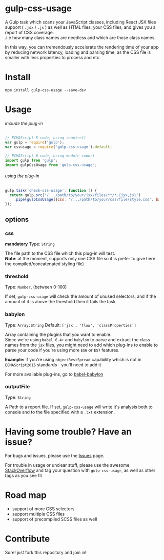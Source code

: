 # gulp-css-usage

A Gulp task which scans your JavaScript classes, including React JSX files support ( `.jsx` / `.js`  ) as well as HTML files, your CSS files, and gives you a report of CSS coverage.<br>
.i.e how many class names are needless and which are those class names.

In this way, you can tremendously accelerate the rendering time of your app by reducing network latency, loading and parsing time,
as the CSS file is smaller with less properties to process and etc.


# Install
```
npm install gulp-css-usage --save-dev
```

# Usage
###### include the plug-in
```javascript
// ECMAScript 5 code, using require()
var gulp = require('gulp');
var cssusage = require('gulp-css-usage').default;
```
```javascript
// ECMAScript 6 code, using module import
import gulp from 'gulp';
import gulpCssUsage from 'gulp-css-usage';
```
###### using the plug-in
```javascript
gulp.task('check-css-usage', function () {
  return gulp.src('/.../path/to/your/jsx/files/**/*.{jsx,js}')
    .pipe(gulpCssUsage({css: '/.../path/to/your/css/file/style.css', babylon:[]}));
});
```
## options
### css
**mandatory** Type: `String`

The file path to the CSS file which this plug-in will test.<br>
**Note:** at the moment, supports only one CSS file so it is prefer to give here the compiled/concatenated styling file)

### threshold
Type: `Number`, (between 0-100)

If set, `gulp-css-usage` will check the amount of unused selectors, and if the amount of it is above the threshold then it fails the task.


### babylon
Type: `Array:String` Default: `['jsx', 'flow', 'classProperties']`

Array containing the plugins that you want to enable.<br>
Since we're using `babel 6.4+` and `babylon` to parse and extract the class names from the `jsx` files,
you might need to add which plug-ins to enable to parse your code if you're using more `ES6` or `ES7` features.

**Example:** if you're using `objectRestSpread` capability which is not in `ECMAScript2015` standards - you'll need to add it

For more available plug-ins, go to [babel-babylon](https://github.com/babel/babel/tree/master/packages/babylon)

### outputFile
Type: `String`

A Path to a report file. If set, `gulp-css-usage` will write it's analysis both to console and to the file specified with a `.txt` extension.



# Having some trouble? Have an issue?
For bugs and issues, please use the [Issues](https://github.com/zivl/gulp-css-usage/issues) page.

For trouble in usage or unclear stuff, please use the awesome [StackOverflow](http://stackoverflow.com/) and tag your question with `gulp-css-usage`, as well as other tags as you see fit


# Road map
* support of more CSS selectors
* support multiple CSS files
* support of precompiled SCSS files as well

# Contribute
Sure! just fork this repository and join in!


